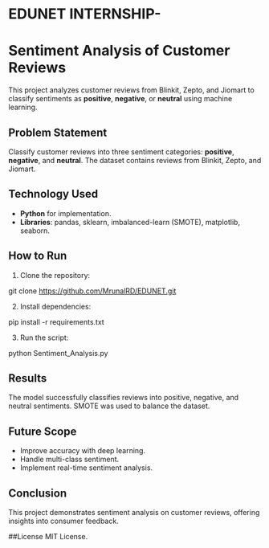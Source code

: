 # EDUNET INTERNSHIP-

# Sentiment Analysis of Customer Reviews

This project analyzes customer reviews from Blinkit, Zepto, and Jiomart to classify sentiments as **positive**, **negative**, or **neutral** using machine learning.

## Problem Statement
Classify customer reviews into three sentiment categories: **positive**, **negative**, and **neutral**. The dataset contains reviews from Blinkit, Zepto, and Jiomart.

## Technology Used
- **Python** for implementation.
- **Libraries**: pandas, sklearn, imbalanced-learn (SMOTE), matplotlib, seaborn.

## How to Run
1. Clone the repository:  

git clone https://github.com/MrunalRD/EDUNET.git

2. Install dependencies:  

pip install -r requirements.txt

3. Run the script:

python Sentiment_Analysis.py


## Results
The model successfully classifies reviews into positive, negative, and neutral sentiments. SMOTE was used to balance the dataset.

## Future Scope
- Improve accuracy with deep learning.
- Handle multi-class sentiment.
- Implement real-time sentiment analysis.

## Conclusion
This project demonstrates sentiment analysis on customer reviews, offering insights into consumer feedback.

##License
MIT License.

